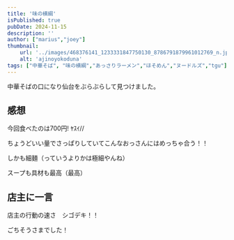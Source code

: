 ```yaml
---
title: '味の横綱'
isPublished: true
pubDate: 2024-11-15
description: ''
author: ["marius","joey"]
thumbnail:
    url: '../images/468376141_1233331847750130_8786791879961012769_n.jpg'
    alt: 'ajinoyokoduna'
tags: ["中華そば", "味の横綱","あっさりラーメン","ほそめん","ヌードルズ","tgu"]
---
```


中華そばの口になり仙台をぶらぶらして見つけました。

## 感想
今回食べたのは700円! ﾔｽｲ//

ちょうどいい量でさっぱりしていてこんなおっさんにはめっちゃ合う！！

しかも細麺（っていうよりかは極細やんね）

スープも具材も最高（最高）

## 店主に一言
店主の行動の速さ　シゴデキ！！

ごちそうさまでした！
